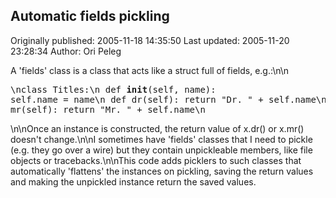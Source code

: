 ## Automatic fields pickling 
Originally published: 2005-11-18 14:35:50 
Last updated: 2005-11-20 23:28:34 
Author: Ori Peleg 
 
A 'fields' class is a class that acts like a struct full of fields, e.g.:\n\n<pre>\nclass Titles:\n  def __init__(self, name): self.name = name\n  def dr(self): return "Dr. " + self.name\n  def mr(self): return "Mr. " + self.name\n</pre>\n\nOnce an instance is constructed, the return value of x.dr() or x.mr() doesn't change.\n\nI sometimes have 'fields' classes that I need to pickle (e.g. they go over a wire) but they contain unpickleable members, like file objects or tracebacks.\n\nThis code adds picklers to such classes that automatically 'flattens' the instances on pickling, saving the return values and making the unpickled instance return the saved values.